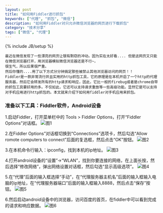 ```yaml
---
layout: post
title: "如何用Fiddler进行抓包"
keywords: ["代理", "抓包", "微信"]
description: "如何用Fiddler对只允许微信浏览器的网页进行下载抓包"
category: "技术分享"
tags: ["微信", "代理"]
---
```

{% include JB/setup %}

```
最近在微信发现了一些漂亮的网页让银有剽窃的冲动。因为实在太好看.... 但是这网页又只能在微信浏览器打开，用浏览器模拟微信浏览器还是不行~，
很生气，所以后果很严重。
然后你懂的....用了以下方式分分钟搞定那些被禁止其他浏览器访问的网页！！
Fiddler是一款非常流行并且实用的http抓包工具，它的原理是在本机开启了一个http的代理服务器，然后它会转发所有的http请求和响应，因此，它比一般的firebug或者是chrome自带的抓包工具要好用的多。不仅如此，它还可以支持请求重放等一些高级功能。显然它是可以支持对手机应用进行http抓包的。本文就来介绍下如何用fiddler对手机应用来抓包。
```

### 准备以下工具：Fiddler软件，Android设备

1.启动Fiddler，打开菜单栏中的 Tools > Fiddler Options，打开“Fiddler Options”对话框。
![图1](http://note.youdao.com/yws/public/resource/882ecf6738e76baec26fb938a6a6ca7a/D031C7CB9D144C57A5A085B11C5D34DA)

2.在Fiddler Options”对话框切换到“Connections”选项卡，然后勾选“Allow romote computers to connect”后面的复选框，然后点击“OK”按钮。
![图2](http://note.youdao.com/yws/public/resource/882ecf6738e76baec26fb938a6a6ca7a/F734240CC18B4FF3B519434F8D6523B2)

3.在本机命令行输入：ipconfig，找到本机的ip地址。
![图3](http://note.youdao.com/yws/public/resource/882ecf6738e76baec26fb938a6a6ca7a/A40CC175CF0A4110B76B2CAA2276932A)

4.打开android设备的“设置”->“WLAN”，找到你要连接的网络，在上面长按，然后选择“修改网络”，弹出网络设置对话框，然后勾选“显示高级选项”。
![图4](http://note.youdao.com/yws/public/resource/882ecf6738e76baec26fb938a6a6ca7a/C8450A8EAA664A0B82B988FD7954F967)

5.在“代理”后面的输入框选择“手动”，在“代理服务器主机名”后面的输入框输入电脑的ip地址，在“代理服务器端口”后面的输入框输入8888，然后点击“保存”按钮。
![图5](http://note.youdao.com/yws/public/resource/882ecf6738e76baec26fb938a6a6ca7a/1D592870BB7546DCAC0BAC124D97A03C)

6.然后启动android设备中的浏览器，访问百度的首页，在fiddler中可以看到完成的请求和响应数据。
![图6](http://note.youdao.com/yws/public/resource/882ecf6738e76baec26fb938a6a6ca7a/A538AAA282834867A4891C9DD22E2D97)
